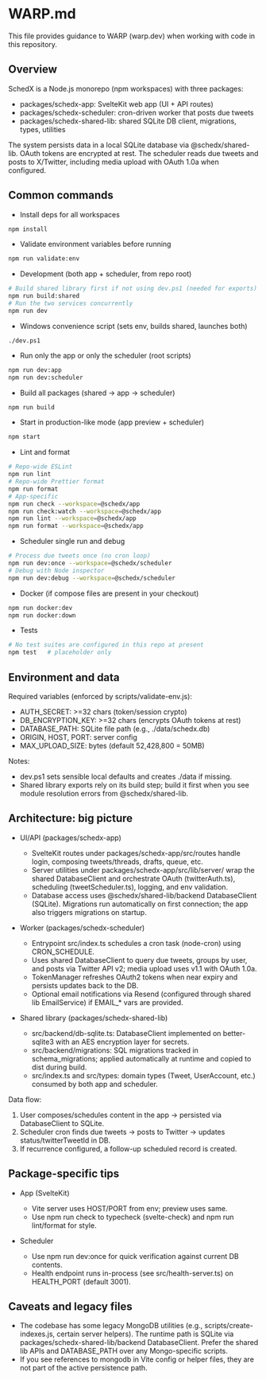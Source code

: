# WARP.md

This file provides guidance to WARP (warp.dev) when working with code in this repository.

## Overview

SchedX is a Node.js monorepo (npm workspaces) with three packages:
- packages/schedx-app: SvelteKit web app (UI + API routes)
- packages/schedx-scheduler: cron-driven worker that posts due tweets
- packages/schedx-shared-lib: shared SQLite DB client, migrations, types, utilities

The system persists data in a local SQLite database via @schedx/shared-lib. OAuth tokens are encrypted at rest. The scheduler reads due tweets and posts to X/Twitter, including media upload with OAuth 1.0a when configured.

## Common commands

- Install deps for all workspaces
```bash path=null start=null
npm install
```

- Validate environment variables before running
```bash path=null start=null
npm run validate:env
```

- Development (both app + scheduler, from repo root)
```bash path=null start=null
# Build shared library first if not using dev.ps1 (needed for exports)
npm run build:shared
# Run the two services concurrently
npm run dev
```

- Windows convenience script (sets env, builds shared, launches both)
```pwsh path=null start=null
./dev.ps1
```

- Run only the app or only the scheduler (root scripts)
```bash path=null start=null
npm run dev:app
npm run dev:scheduler
```

- Build all packages (shared -> app -> scheduler)
```bash path=null start=null
npm run build
```

- Start in production-like mode (app preview + scheduler)
```bash path=null start=null
npm start
```

- Lint and format
```bash path=null start=null
# Repo-wide ESLint
npm run lint
# Repo-wide Prettier format
npm run format
# App-specific
npm run check --workspace=@schedx/app
npm run check:watch --workspace=@schedx/app
npm run lint --workspace=@schedx/app
npm run format --workspace=@schedx/app
```

- Scheduler single run and debug
```bash path=null start=null
# Process due tweets once (no cron loop)
npm run dev:once --workspace=@schedx/scheduler
# Debug with Node inspector
npm run dev:debug --workspace=@schedx/scheduler
```

- Docker (if compose files are present in your checkout)
```bash path=null start=null
npm run docker:dev
npm run docker:down
```

- Tests
```bash path=null start=null
# No test suites are configured in this repo at present
npm test   # placeholder only
```

## Environment and data

Required variables (enforced by scripts/validate-env.js):
- AUTH_SECRET: >=32 chars (token/session crypto)
- DB_ENCRYPTION_KEY: >=32 chars (encrypts OAuth tokens at rest)
- DATABASE_PATH: SQLite file path (e.g., ./data/schedx.db)
- ORIGIN, HOST, PORT: server config
- MAX_UPLOAD_SIZE: bytes (default 52,428,800 = 50MB)

Notes:
- dev.ps1 sets sensible local defaults and creates ./data if missing.
- Shared library exports rely on its build step; build it first when you see module resolution errors from @schedx/shared-lib.

## Architecture: big picture

- UI/API (packages/schedx-app)
  - SvelteKit routes under packages/schedx-app/src/routes handle login, composing tweets/threads, drafts, queue, etc.
  - Server utilities under packages/schedx-app/src/lib/server/ wrap the shared DatabaseClient and orchestrate OAuth (twitterAuth.ts), scheduling (tweetScheduler.ts), logging, and env validation.
  - Database access uses @schedx/shared-lib/backend DatabaseClient (SQLite). Migrations run automatically on first connection; the app also triggers migrations on startup.

- Worker (packages/schedx-scheduler)
  - Entrypoint src/index.ts schedules a cron task (node-cron) using CRON_SCHEDULE.
  - Uses shared DatabaseClient to query due tweets, groups by user, and posts via Twitter API v2; media upload uses v1.1 with OAuth 1.0a.
  - TokenManager refreshes OAuth2 tokens when near expiry and persists updates back to the DB.
  - Optional email notifications via Resend (configured through shared lib EmailService) if EMAIL_* vars are provided.

- Shared library (packages/schedx-shared-lib)
  - src/backend/db-sqlite.ts: DatabaseClient implemented on better-sqlite3 with an AES encryption layer for secrets.
  - src/backend/migrations: SQL migrations tracked in schema_migrations; applied automatically at runtime and copied to dist during build.
  - src/index.ts and src/types: domain types (Tweet, UserAccount, etc.) consumed by both app and scheduler.

Data flow:
1) User composes/schedules content in the app -> persisted via DatabaseClient to SQLite.
2) Scheduler cron finds due tweets -> posts to Twitter -> updates status/twitterTweetId in DB.
3) If recurrence configured, a follow-up scheduled record is created.

## Package-specific tips

- App (SvelteKit)
  - Vite server uses HOST/PORT from env; preview uses same.
  - Use npm run check to typecheck (svelte-check) and npm run lint/format for style.

- Scheduler
  - Use npm run dev:once for quick verification against current DB contents.
  - Health endpoint runs in-process (see src/health-server.ts) on HEALTH_PORT (default 3001).

## Caveats and legacy files

- The codebase has some legacy MongoDB utilities (e.g., scripts/create-indexes.js, certain server helpers). The runtime path is SQLite via packages/schedx-shared-lib/backend DatabaseClient. Prefer the shared lib APIs and DATABASE_PATH over any Mongo-specific scripts.
- If you see references to mongodb in Vite config or helper files, they are not part of the active persistence path.
